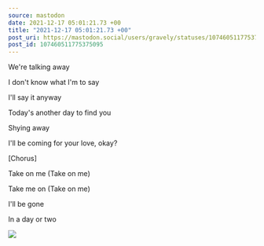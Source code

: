 ```yaml
---
source: mastodon
date: 2021-12-17 05:01:21.73 +00
title: "2021-12-17 05:01:21.73 +00"
post_uri: https://mastodon.social/users/gravely/statuses/107460511775375095
post_id: 107460511775375095
---
```

We're talking away

I don't know what I'm to say

I'll say it anyway

Today's another day to find you

Shying away

I'll be coming for your love, okay?

[Chorus]

Take on me (Take on me)

Take me on (Take on me)

I'll be gone

In a day or two


![](/images/107460511669881142.jpg)

